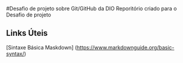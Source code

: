 #Desafio de projeto sobre Git/GitHub da DIO
Reporitório criado para o Desafio de projeto 


## Links Úteis
[Sintaxe Básica Maskdown] (https://www.markdownguide.org/basic-syntax/)

